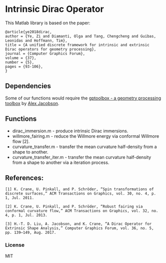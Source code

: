 # Intrinsic Dirac Operator 
This Matlab library is based on the paper: 
```
@article{ye2018dirac,
author = {Ye, Zi and Diamanti, Olga and Tang, Chengcheng and Guibas, Leonidas and Hoffmann, Tim},
title = {A unified discrete framework for intrinsic and extrinsic Dirac operators for geometry processing},
journal = {Computer Graphics Forum},
volume = {37},
number = {5},
pages = {93-106},
}
```
## Dependencies
Some of our functions would require the [gptoolbox - a geometry processing toolbox](https://github.com/alecjacobson/gptoolbox) by [Alex Jacobson](http://www.cs.toronto.edu/~jacobson/). 

## Functions
* dirac_immersion.m     -   produce intrinsic Dirac immersions.
* willmore_fairing.m    -   reduce the Willmore energy via conformal Willmore flow [2].
* curvature_transfer.m  -   transfer the mean curvature half-density from a shape to another.
* curvature_transfer_iter.m  -   transfer the mean curvature half-density from a shape to another via a iteration process.
 
## References:
    [1] K. Crane, U. Pinkall, and P. Schröder, “Spin transformations of discrete surfaces,” ACM Transactions on Graphics, vol. 30, no. 4, p. 1, Jul. 2011.
    
    [2] K. Crane, U. Pinkall, and P. Schröder, “Robust fairing via conformal curvature flow,” ACM Transactions on Graphics, vol. 32, no. 4, p. 1, Jul. 2013.
    
    [3] H.-T. D. Liu, A. Jacobson, and K. Crane, “A Dirac Operator for Extrinsic Shape Analysis,” Computer Graphics Forum, vol. 36, no. 5, pp. 139–149, Aug. 2017.

### License
MIT
